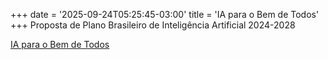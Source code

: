 +++
date = '2025-09-24T05:25:45-03:00'
title = 'IA para o Bem de Todos'
+++
Proposta de Plano Brasileiro de Inteligência Artificial 2024-2028

[IA para o Bem de Todos](/ia-para-o-bem-de-todos.pdf)
